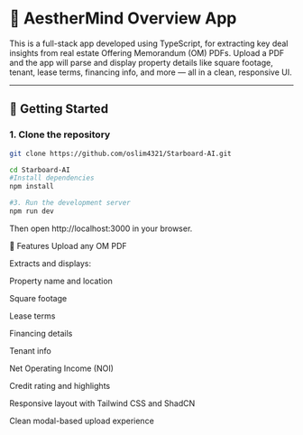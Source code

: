 # 🏢 AestherMind Overview App

This is a full-stack app developed using TypeScript, for extracting key deal insights from real estate Offering Memorandum (OM) PDFs. Upload a PDF and the app will parse and display property details like square footage, tenant, lease terms, financing info, and more — all in a clean, responsive UI.

---

## 🚀 Getting Started

### 1. Clone the repository

```bash
git clone https://github.com/oslim4321/Starboard-AI.git

cd Starboard-AI
#Install dependencies
npm install

#3. Run the development server
npm run dev
```

Then open http://localhost:3000 in your browser.

🧠 Features
Upload any OM PDF

Extracts and displays:

Property name and location

Square footage

Lease terms

Financing details

Tenant info

Net Operating Income (NOI)

Credit rating and highlights

Responsive layout with Tailwind CSS and ShadCN

Clean modal-based upload experience
